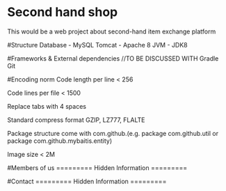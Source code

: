 # Second hand shop
This would be a web project about second-hand item exchange platform

#Structure
Database - MySQL
Tomcat - Apache 8
JVM - JDK8

#Frameworks & External dependencies
//TO BE DISCUSSED WITH
Gradle
Git

#Encoding norm
Code length per line < 256

Code lines per file < 1500

Replace tabs with 4 spaces

Standard compress format GZIP, LZ777, FLALTE

Package structure come with com.github.(e.g. package com.github.util or package com.github.mybaitis.entity)

Image size < 2M 


#Members of us
========= Hidden Information =========

#Contact
========= Hidden Information =========

